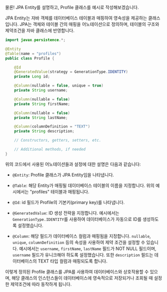 물론! JPA Entity를 설명하고, Profile 클래스를 예시로 작성해보겠습니다.

JPA Entity는 자바 객체를 데이터베이스 테이블과 매핑하여 영속성을 제공하는 클래스입니다. JPA는 객체와 테이블 간의 매핑을 어노테이션으로 정의하며, 테이블의 구조와 제약조건을 자바 클래스에 반영합니다.

```java
import javax.persistence.*;

@Entity
@Table(name = "profiles")
public class Profile {

    @Id
    @GeneratedValue(strategy = GenerationType.IDENTITY)
    private Long id;

    @Column(nullable = false, unique = true)
    private String username;

    @Column(nullable = false)
    private String firstName;

    @Column(nullable = false)
    private String lastName;

    @Column(columnDefinition = "TEXT")
    private String description;

    // Constructors, getters, setters, etc.

    // Additional methods, if needed
}
```

위의 코드에서 사용된 어노테이션들과 설정에 대한 설명은 다음과 같습니다:

- `@Entity`: Profile 클래스가 JPA Entity임을 나타냅니다.

- `@Table`: 해당 Entity가 매핑될 데이터베이스 테이블의 이름을 지정합니다. 위의 예시에서는 "profiles" 테이블과 매핑됩니다.

- `@Id`: id 필드가 Profile의 기본키(primary key)를 나타냅니다.

- `@GeneratedValue`: ID 생성 전략을 지정합니다. 예시에서는 `GenerationType.IDENTITY`를 사용하여 데이터베이스가 자동으로 ID를 생성하도록 설정했습니다.

- `@Column`: 해당 필드가 데이터베이스 컬럼과 매핑됨을 지정합니다. `nullable`, `unique`, `columnDefinition` 등의 속성을 사용하여 제약 조건을 설정할 수 있습니다. 예시에서는 `username`, `firstName`, `lastName` 필드가 NOT NULL 필드이며, `username` 필드가 유니크해야 하도록 설정했습니다. 또한 `description` 필드는 데이터베이스의 TEXT 타입 컬럼과 매핑되도록 합니다.

이렇게 정의된 Profile 클래스를 JPA를 사용하여 데이터베이스와 상호작용할 수 있으며, 해당 클래스의 인스턴스들이 데이터베이스에 영속적으로 저장되거나 조회될 때 설정한 제약조건에 따라 동작하게 됩니다.
